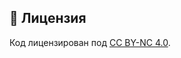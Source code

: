 ## 📜 Лицензия  
Код лицензирован под [CC BY-NC 4.0](https://creativecommons.org/licenses/by-nc/4.0/).  